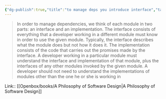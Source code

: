 ```yaml
---
{"dg-publish":true,"title":"to manage deps you introduce interface","tags":["quotes"],"date":"2023-05-10T09:22:41+04:00","modified_at":"2023-08-11T15:06:03+03:00","alias":"to manage deps you introduce interface","dg-path":"/quotes/202305100922.md","permalink":"/quotes/202305100922/","dgPassFrontmatter":true}
---
```



> In order to manage dependencies, we think of each module in two parts: an interface and an implementation. The interface consists of everything that a developer working in a different module must know in order to use the given module. Typically, the interface describes what the module does but not how it does it. The implementation consists of the code that carries out the promises made by the interface. A developer working in a particular module must understand the interface and implementation of that module, plus the interfaces of any other modules invoked by the given module. A developer should not need to understand the implementations of modules other than the one he or she is working in

Link:: [[Openbox/books/A Philosophy of Software Design\|A Philosophy of Software Design]]
